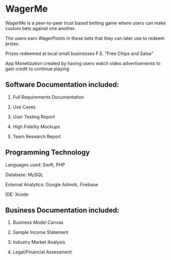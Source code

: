 # WagerMe

WagerMe is a peer-to-peer trust based betting game where users can make custom bets against one another. 

The users earn WagerPoints in these bets that they can later use to redeem prizes.

Prizes redeemed at local small businesses F.E. "Free Chips and Salsa"

App Monetization created by having users watch video advertisements to gain credit to continue playing

## Software Documentation included:

1. Full Requirements Documentation

2. Use Cases

3. User Testing Report

4. High Fidelity Mockups

5. Team Research Report

## Programming Technology

Languages used: Swift, PHP

Database: MySQL

External Analytics: Google Admob, Firebase

IDE: Xcode

## Business Documentation included:

1. Business Model Canvas

2. Sample Income Statement

3. Industry Market Analysis

4. Legal/Financial Assessment
